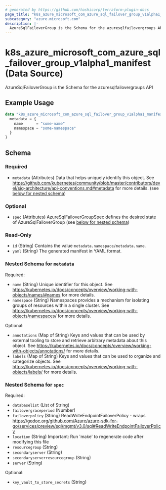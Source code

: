 ```yaml
---
# generated by https://github.com/hashicorp/terraform-plugin-docs
page_title: "k8s_azure_microsoft_com_azure_sql_failover_group_v1alpha1_manifest Data Source - terraform-provider-k8s"
subcategory: "azure.microsoft.com"
description: |-
  AzureSqlFailoverGroup is the Schema for the azuresqlfailovergroups API
---
```


# k8s_azure_microsoft_com_azure_sql_failover_group_v1alpha1_manifest (Data Source)

AzureSqlFailoverGroup is the Schema for the azuresqlfailovergroups API

## Example Usage

```terraform
data "k8s_azure_microsoft_com_azure_sql_failover_group_v1alpha1_manifest" "example" {
  metadata = {
    name      = "some-name"
    namespace = "some-namespace"
  }
}
```

<!-- schema generated by tfplugindocs -->
## Schema

### Required

- `metadata` (Attributes) Data that helps uniquely identify this object. See https://github.com/kubernetes/community/blob/master/contributors/devel/sig-architecture/api-conventions.md#metadata for more details. (see [below for nested schema](#nestedatt--metadata))

### Optional

- `spec` (Attributes) AzureSqlFailoverGroupSpec defines the desired state of AzureSqlFailoverGroup (see [below for nested schema](#nestedatt--spec))

### Read-Only

- `id` (String) Contains the value `metadata.namespace/metadata.name`.
- `yaml` (String) The generated manifest in YAML format.

<a id="nestedatt--metadata"></a>
### Nested Schema for `metadata`

Required:

- `name` (String) Unique identifier for this object. See https://kubernetes.io/docs/concepts/overview/working-with-objects/names/#names for more details.
- `namespace` (String) Namespaces provides a mechanism for isolating groups of resources within a single cluster. See https://kubernetes.io/docs/concepts/overview/working-with-objects/namespaces/ for more details.

Optional:

- `annotations` (Map of String) Keys and values that can be used by external tooling to store and retrieve arbitrary metadata about this object. See https://kubernetes.io/docs/concepts/overview/working-with-objects/annotations/ for more details.
- `labels` (Map of String) Keys and values that can be used to organize and categorize objects. See https://kubernetes.io/docs/concepts/overview/working-with-objects/labels/ for more details.


<a id="nestedatt--spec"></a>
### Nested Schema for `spec`

Required:

- `databaselist` (List of String)
- `failovergraceperiod` (Number)
- `failoverpolicy` (String) ReadWriteEndpointFailoverPolicy - wraps https://godoc.org/github.com/Azure/azure-sdk-for-go/services/preview/sql/mgmt/v3.0/sql#ReadWriteEndpointFailoverPolicy
- `location` (String) Important: Run 'make' to regenerate code after modifying this file
- `resourcegroup` (String)
- `secondaryserver` (String)
- `secondaryserverresourcegroup` (String)
- `server` (String)

Optional:

- `key_vault_to_store_secrets` (String)
